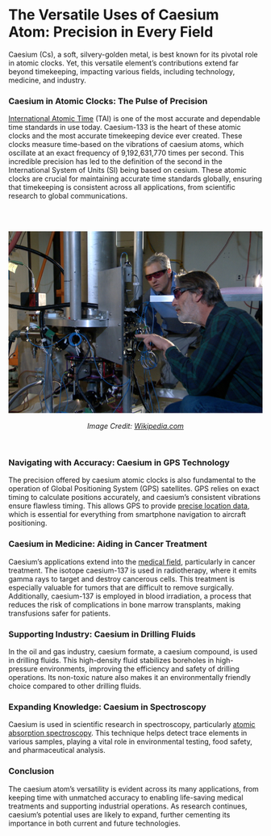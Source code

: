 # The Versatile Uses of Caesium Atom: Precision in Every Field
<p>Caesium (Cs), a soft, silvery-golden metal, is best known for its pivotal role in atomic clocks. Yet, this versatile element’s contributions extend far beyond timekeeping, impacting various fields, including technology, medicine, and industry.</p>

### Caesium in Atomic Clocks: The Pulse of Precision
<p><a href="https://www.datetimeonline.com/time/what_is_tai.php">International Atomic Time</a> (TAI) is one of the most accurate and dependable time standards in use today. Caesium-133 is the heart of these atomic clocks and the most accurate timekeeping device ever created. These clocks measure time-based on the vibrations of caesium atoms, which oscillate at an exact frequency of 9,192,631,770 times per second. This incredible precision has led to the definition of the second in the International System of Units (SI) being based on cesium. These atomic clocks are crucial for maintaining accurate time standards globally, ensuring that timekeeping is consistent across all applications, from scientific research to global communications.</p>

<br/><br/>
<p align="center"><img width="600px" src="/fig/cesium_fountain_atomic_clock.jpg"></p>
<p align="center"><i>Image Credit: <a href="https://en.wikipedia.org/wiki/Caesium_standard">Wikipedia.com</a></i></p>
<br/>

### Navigating with Accuracy: Caesium in GPS Technology
<p>The precision offered by caesium atomic clocks is also fundamental to the operation of Global Positioning System (GPS) satellites. GPS relies on exact timing to calculate positions accurately, and caesium’s consistent vibrations ensure flawless timing. This allows GPS to provide <a href="https://timeandnavigation.si.edu/satellite-navigation/gps/synchronized-accurate-time">precise location data</a>, which is essential for everything from smartphone navigation to aircraft positioning.</p>

### Caesium in Medicine: Aiding in Cancer Treatment
<p>Caesium’s applications extend into the <a href="https://pubmed.ncbi.nlm.nih.gov/6522427/">medical field</a>, particularly in cancer treatment. The isotope caesium-137 is used in radiotherapy, where it emits gamma rays to target and destroy cancerous cells. This treatment is especially valuable for tumors that are difficult to remove surgically. Additionally, caesium-137 is employed in blood irradiation, a process that reduces the risk of complications in bone marrow transplants, making transfusions safer for patients.</p>

### Supporting Industry: Caesium in Drilling Fluids
<p>In the oil and gas industry, caesium formate, a caesium compound, is used in drilling fluids. This high-density fluid stabilizes boreholes in high-pressure environments, improving the efficiency and safety of drilling operations. Its non-toxic nature also makes it an environmentally friendly choice compared to other drilling fluids.</p>

### Expanding Knowledge: Caesium in Spectroscopy
<p>Caesium is used in scientific research in spectroscopy, particularly <a href="https://www.atomtrace.com/elements-database/element/55">atomic absorption spectroscopy</a>. This technique helps detect trace elements in various samples, playing a vital role in environmental testing, food safety, and pharmaceutical analysis.</p>

### Conclusion
<p>The caesium atom’s versatility is evident across its many applications, from keeping time with unmatched accuracy to enabling life-saving medical treatments and supporting industrial operations. As research continues, caesium’s potential uses are likely to expand, further cementing its importance in both current and future technologies.</p>
